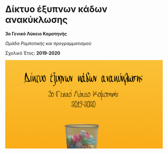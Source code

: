 # Δίκτυο έξυπνων κάδων ανακύκλωσης
**3ο Γενικό Λύκειο Κομοτηνής**

*Ομάδα Ρομποτικής και προγραμματισμού* 

Σχολικό Έτος: **2019-2020**

![Cat](https://github.com/3lykkomo-programming/RecycleBin/blob/master/docs/images/wallpaper.png)
